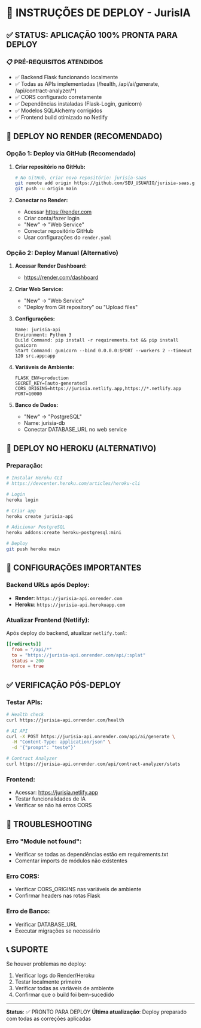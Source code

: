 # 🚀 INSTRUÇÕES DE DEPLOY - JurisIA

## ✅ STATUS: APLICAÇÃO 100% PRONTA PARA DEPLOY

### 📋 PRÉ-REQUISITOS ATENDIDOS
- ✅ Backend Flask funcionando localmente
- ✅ Todas as APIs implementadas (/health, /api/ai/generate, /api/contract-analyzer/*)
- ✅ CORS configurado corretamente
- ✅ Dependências instaladas (Flask-Login, gunicorn)
- ✅ Modelos SQLAlchemy corrigidos
- ✅ Frontend build otimizado no Netlify

## 🎯 DEPLOY NO RENDER (RECOMENDADO)

### Opção 1: Deploy via GitHub (Recomendado)
1. **Criar repositório no GitHub:**
   ```bash
   # No GitHub, criar novo repositório: jurisia-saas
   git remote add origin https://github.com/SEU_USUARIO/jurisia-saas.git
   git push -u origin main
   ```

2. **Conectar no Render:**
   - Acessar https://render.com
   - Criar conta/fazer login
   - "New" → "Web Service"
   - Conectar repositório GitHub
   - Usar configurações do `render.yaml`

### Opção 2: Deploy Manual (Alternativo)
1. **Acessar Render Dashboard:**
   - https://render.com/dashboard

2. **Criar Web Service:**
   - "New" → "Web Service"
   - "Deploy from Git repository" ou "Upload files"

3. **Configurações:**
   ```
   Name: jurisia-api
   Environment: Python 3
   Build Command: pip install -r requirements.txt && pip install gunicorn
   Start Command: gunicorn --bind 0.0.0.0:$PORT --workers 2 --timeout 120 src.app:app
   ```

4. **Variáveis de Ambiente:**
   ```
   FLASK_ENV=production
   SECRET_KEY=[auto-generated]
   CORS_ORIGINS=https://jurisia.netlify.app,https://*.netlify.app
   PORT=10000
   ```

5. **Banco de Dados:**
   - "New" → "PostgreSQL"
   - Name: jurisia-db
   - Conectar DATABASE_URL no web service

## 🎯 DEPLOY NO HEROKU (ALTERNATIVO)

### Preparação:
```bash
# Instalar Heroku CLI
# https://devcenter.heroku.com/articles/heroku-cli

# Login
heroku login

# Criar app
heroku create jurisia-api

# Adicionar PostgreSQL
heroku addons:create heroku-postgresql:mini

# Deploy
git push heroku main
```

## 🔧 CONFIGURAÇÕES IMPORTANTES

### Backend URLs após Deploy:
- **Render**: `https://jurisia-api.onrender.com`
- **Heroku**: `https://jurisia-api.herokuapp.com`

### Atualizar Frontend (Netlify):
Após deploy do backend, atualizar `netlify.toml`:
```toml
[[redirects]]
  from = "/api/*"
  to = "https://jurisia-api.onrender.com/api/:splat"
  status = 200
  force = true
```

## ✅ VERIFICAÇÃO PÓS-DEPLOY

### Testar APIs:
```bash
# Health check
curl https://jurisia-api.onrender.com/health

# AI API
curl -X POST https://jurisia-api.onrender.com/api/ai/generate \
  -H "Content-Type: application/json" \
  -d '{"prompt": "teste"}'

# Contract Analyzer
curl https://jurisia-api.onrender.com/api/contract-analyzer/stats
```

### Frontend:
- Acessar: https://jurisia.netlify.app
- Testar funcionalidades de IA
- Verificar se não há erros CORS

## 🚨 TROUBLESHOOTING

### Erro "Module not found":
- Verificar se todas as dependências estão em requirements.txt
- Comentar imports de módulos não existentes

### Erro CORS:
- Verificar CORS_ORIGINS nas variáveis de ambiente
- Confirmar headers nas rotas Flask

### Erro de Banco:
- Verificar DATABASE_URL
- Executar migrações se necessário

## 📞 SUPORTE

Se houver problemas no deploy:
1. Verificar logs do Render/Heroku
2. Testar localmente primeiro
3. Verificar todas as variáveis de ambiente
4. Confirmar que o build foi bem-sucedido

---
**Status**: ✅ PRONTO PARA DEPLOY
**Última atualização**: Deploy preparado com todas as correções aplicadas 
